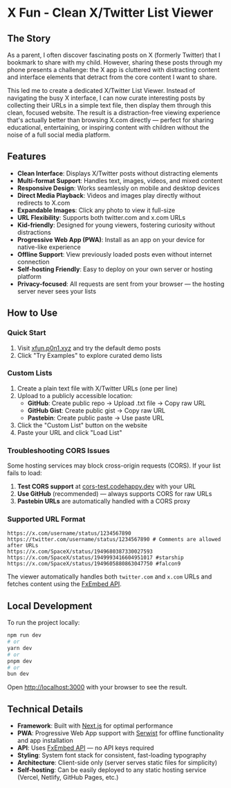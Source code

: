 # X Fun - Clean X/Twitter List Viewer

## The Story

As a parent, I often discover fascinating posts on X (formerly Twitter) that I bookmark to share with my child. However, sharing these posts through my phone presents a challenge: the X app is cluttered with distracting content and interface elements that detract from the core content I want to share.

This led me to create a dedicated X/Twitter List Viewer. Instead of navigating the busy X interface, I can now curate interesting posts by collecting their URLs in a simple text file, then display them through this clean, focused website. The result is a distraction-free viewing experience that's actually better than browsing X.com directly — perfect for sharing educational, entertaining, or inspiring content with children without the noise of a full social media platform.

## Features

- **Clean Interface**: Displays X/Twitter posts without distracting elements
- **Multi-format Support**: Handles text, images, videos, and mixed content
- **Responsive Design**: Works seamlessly on mobile and desktop devices
- **Direct Media Playback**: Videos and images play directly without redirects to X.com
- **Expandable Images**: Click any photo to view it full-size
- **URL Flexibility**: Supports both twitter.com and x.com URLs
- **Kid-friendly**: Designed for young viewers, fostering curiosity without distractions
- **Progressive Web App (PWA)**: Install as an app on your device for native-like experience
- **Offline Support**: View previously loaded posts even without internet connection
- **Self-hosting Friendly**: Easy to deploy on your own server or hosting platform
- **Privacy-focused**: All requests are sent from your browser — the hosting server never sees your lists

## How to Use

### Quick Start

1. Visit [xfun.p0n1.xyz](https://xfun.p0n1.xyz) and try the default demo posts
2. Click "Try Examples" to explore curated demo lists

### Custom Lists

1. Create a plain text file with X/Twitter URLs (one per line)
2. Upload to a publicly accessible location:
   - **GitHub**: Create public repo → Upload .txt file → Copy raw URL
   - **GitHub Gist**: Create public gist → Copy raw URL
   - **Pastebin**: Create public paste → Use paste URL
3. Click the "Custom List" button on the website
4. Paste your URL and click "Load List"

### Troubleshooting CORS Issues

Some hosting services may block cross-origin requests (CORS). If your list fails to load:

1. **Test CORS support** at [cors-test.codehappy.dev](https://cors-test.codehappy.dev) with your URL
2. **Use GitHub** (recommended) — always supports CORS for raw URLs
3. **Pastebin URLs** are automatically handled with a CORS proxy

### Supported URL Format

```
https://x.com/username/status/1234567890
https://twitter.com/username/status/1234567890 # Comments are allowed after URLs
https://x.com/SpaceX/status/1949680387330027593
https://x.com/SpaceX/status/1949993416604951017 #starship
https://x.com/SpaceX/status/1949605880863047750 #falcon9
```

The viewer automatically handles both `twitter.com` and `x.com` URLs and fetches content using the [FxEmbed API](https://api.fxtwitter.com).

## Local Development

To run the project locally:

```bash
npm run dev
# or
yarn dev
# or
pnpm dev
# or
bun dev
```

Open [http://localhost:3000](http://localhost:3000) with your browser to see the result.

## Technical Details

- **Framework**: Built with [Next.js](https://nextjs.org) for optimal performance
- **PWA**: Progressive Web App support with [Serwist](https://serwist.pages.dev) for offline functionality and app installation
- **API**: Uses [FxEmbed API](https://api.fxtwitter.com) — no API keys required
- **Styling**: System font stack for consistent, fast-loading typography
- **Architecture**: Client-side only (server serves static files for simplicity)
- **Self-hosting**: Can be easily deployed to any static hosting service (Vercel, Netlify, GitHub Pages, etc.)